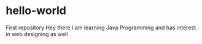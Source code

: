 # hello-world
First repository
Hey there I am learning Java Programming and has interest in web designing as well
